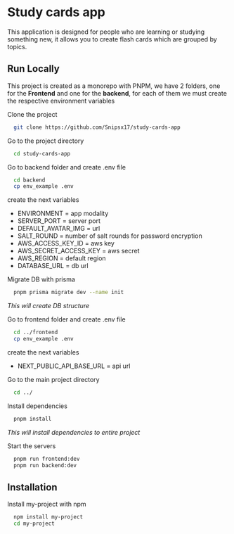 # Study cards app

This application is designed for people who are learning or studying something new, it allows you to create flash cards which are grouped by topics.

## Run Locally

This project is created as a monorepo with PNPM, we have 2 folders, one for the **Frontend** and one for the **backend**, for each of them we must create the respective environment variables

Clone the project

```bash
  git clone https://github.com/Snipsx17/study-cards-app
```

Go to the project directory

```bash
  cd study-cards-app
```

Go to backend folder and create .env file

```bash
  cd backend
  cp env_example .env
```

create the next variables

- ENVIRONMENT = app modality
- SERVER_PORT = server port
- DEFAULT_AVATAR_IMG = url
- SALT_ROUND = number of salt rounds for password encryption
- AWS_ACCESS_KEY_ID = aws key
- AWS_SECRET_ACCESS_KEY = aws secret
- AWS_REGION = default region
- DATABASE_URL = db url

Migrate DB with prisma

```bash
  pnpm prisma migrate dev --name init
```

_This will create DB structure_

Go to frontend folder and create .env file

```bash
  cd ../frontend
  cp env_example .env
```

create the next variables

- NEXT_PUBLIC_API_BASE_URL = api url

Go to the main project directory

```bash
  cd ../
```

Install dependencies

```bash
  pnpm install
```

_This will install dependencies to entire project_

Start the servers

```bash
  pnpm run frontend:dev
  pnpm run backend:dev
```

## Installation

Install my-project with npm

```bash
  npm install my-project
  cd my-project
```
